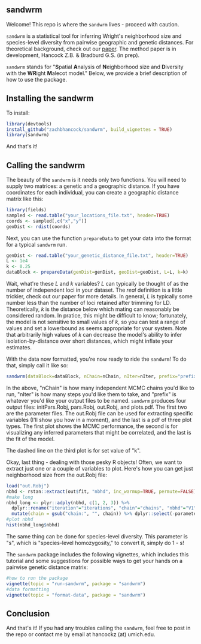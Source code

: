 ## sandwrm

Welcome! This repo is where the `sandwrm` lives - proceed with caution. 

`sandwrm` is a statistical tool for inferring Wright's neighborhood size and species-level diversity from pairwise geographic and genetic distances. For theoretical background, check out our [paper](https://academic.oup.com/genetics/article/227/4/iyae094/7691213). The method paper is in development, Hancock Z.B. & Bradburd G.S. (in prep). 

`sandwrm` stands for "**S**patial **A**nalysis of **N**eighborhood size and **D**iversity with the **WR**ight **M**alecot model." Below, we provide a brief description of how to use the package. 

## Installing the sandwrm 

To install:

```r
library(devtools)
install_github("zachbhancock/sandwrm", build_vignettes = TRUE)
library(sandwrm)
```

And that's it!

## Calling the sandwrm

The beauty of the `sandwrm` is it needs only two functions. You will need to supply two matrices: a genetic and a geographic distance. If you have coordinates for each individual, you can create a geographic distance matrix like this:

```r
library(fields)
sampled <- read.table("your_locations_file.txt", header=TRUE)
coords <- sampled[,c("x","y")]
geoDist <- rdist(coords)
```

Next, you can use the function `prepareData` to get your data into the format for a typical `sandwrm` run. 

```r
genDist <- read.table("your_genetic_distance_file.txt", header=TRUE)
L <- 1e4
k <- 0.25
dataBlock <- prepareData(genDist=genDist, geoDist=geoDist, L=L, k=k)
```

Wait, what're these _L_ and _k_ variables? _L_ can typically be thought of as the number of independent loci in your dataset. The _real_ definition is a little trickier, check out our paper for more details. In general, _L_ is typically some number less than the number of loci retained after trimming for LD. Theoretically, _k_ is the distance below which mating can reasonably be considered random. In pratice, this might be difficult to know; fortunately, the model is not sensitive to small values of _k_, so you can test a range of values and set a lowerbound as seems appropriate for your system. Note that arbitrarily high values of _k_ can decrease the model's ability to infer isolation-by-distance over short distances, which might inflate your estimates. 

With the data now formatted, you're now ready to ride the `sandwrm`! To do that, simply call it like so:

```r
sandwrm(dataBlock=dataBlock, nChain=nChain, nIter=nIter, prefix="prefix")
```

In the above, "nChain" is how many independent MCMC chains you'd like to run, "nIter" is how many steps you'd like them to take, and "prefix" is whatever you'd like your output files to be named. `sandwrm` produces four output files: initPars.Robj, pars.Robj, out.Robj, and plots.pdf. The first two are the parameter files. The out.Robj file can be used for extracting specific variables (I'll show you how in a moment), and the last is a pdf of three plot types. The first plot shows the MCMC performance, the second is for visualizing any inferred parameters that might be correlated, and the last is the fit of the model. 

The dashed line on the third plot is for set value of "k". 

Okay, last thing - dealing with those pesky R objects! Often, we want to extract just one or a couple of variables to plot. Here's how you can get just neighborhood size from the out.Robj file:

```r
load("out.Robj")
nbhd <- rstan::extract(out$fit, "nbhd", inc_warmup=TRUE, permute=FALSE)
#make long
nbhd_long <- plyr::adply(nbhd, c(1, 2, 3)) %>% 
  dplyr::rename("iteration"="iterations", "chain"="chains", "nbhd"="V1") %>%
  mutate(chain = gsub("chain:", "", chain)) %>% dplyr::select(-parameters)
#plot nbhd
hist(nbhd_long$nbhd)
```

The same thing can be done for species-level diversity. This parameter is "s", which is "species-level homozygosity," to convert it, simply do 1 - s!

The `sandwrm` package includes the following vignettes, which includes this tutorial and some suggestions for possible ways to get your hands on a pairwise genetic distance matrix:

```r
#how to run the package
vignette(topic = "run-sandwrm", package = "sandwrm")
#data formatting
vignette(topic = "format-data", package = "sandwrm")
```

## Conclusion

And that's it! If you had any troubles calling the `sandwrm`, feel free to post in the repo or contact me by email at hancockz (at) umich.edu. 

